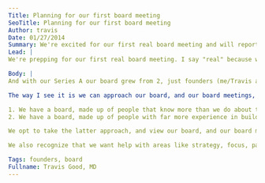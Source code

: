 ```yaml
---
Title: Planning for our first board meeting
SeoTitle: Planning for our first board meeting
Author: travis
Date: 01/27/2014
Summary: We're excited for our first real board meeting and will report back on how it fit our expectations.
Lead: |
We're prepping for our first real board meeting. I say "real" because we've done the founders-only board meeting before, which was just the 2 founders and our lawyer. When you raise money, as everybody will tell you, the company you founded does not belong to you anymore. We're completely happy with that outcome though we put a slightly different spin on it - the company we founded is growing with the addition of new valuable partners that can help us maximize our chances of success and accelerate our growth. We raised money both for the capital as well as for the strategic assistance.

Body: |
And with our Series A our board grew from 2, just founders (me/Travis and Mohan), to 5. We, as the founders, kept 2 board seats and the Chairman position, while 2 seats were added for lead investors and one seat was added for an at-large seat; that at-large seat will be filled with a founder and CEO from another company, but that process is a post unto itself. We also have a couple board observers that attend, or call into, board meetings. We also have monthly status updates we need to send out to all investors. The point is we now have a larger board and more people that need to approve plans and assess our performance as management for the company. Since culturally feedback and accountability are important to us as a company, this fits well.

The way I see it is we can approach our board, and our board meetings, in one of two ways:

1. We have a board, made up of people that know more than we do about things certain aspects of business and our market, that we need to report to and ask permission to do things. In this approach the board is simply an overseer with veto power. Founders who take this approach tend to dread board meetings.
2. We have a board, made up of people with far more experience in building companies than us, that are vested in our success and are available to provide insight and feedback into our plans, metrics, and performance. In this approach the board is a trusted and strategic advisor. Founders who take this approach look forward to board meetings.

We opt to take the latter approach, and view our board, and our board meetings, as a valuable opportunity to help us improve and achieve our goals for the company. We want feedback on our performance and we want strategic assistance. We are pretty critical of ourselves as a team, and we are constantly trying to get better, but outside input is exceptionally valuable, both to validate when we are on the right track as well as to help us identify when to course correct. We see board interactions as a great way to get free guidance; it's "free" now because we've already sold the shares and the investors have already wired the money.

We also recognize that we want help with areas like strategy, focus, partnerships, and financial assumptions and metrics. These are areas that we can discuss at length internally but need outside input and more voices, especially ones that have been there, at the table. We're excited for our first real board meeting and will report back on how it fit our expectations.

Tags: founders, board
Fullname: Travis Good, MD
---
```

